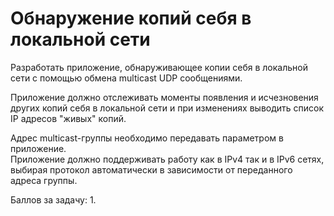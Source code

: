 # Обнаружение копий себя в локальной сети

Разработать приложение, обнаруживающее копии себя в локальной сети с помощью обмена multicast UDP сообщениями.  

Приложение должно отслеживать моменты появления и исчезновения других копий себя
в локальной сети и при изменениях выводить список IP адресов "живых" копий.

Адрес multicast-группы необходимо передавать параметром в приложение.  
Приложение должно поддерживать работу как в IPv4 так и в IPv6 сетях,  
выбирая протокол автоматически в зависимости от переданного адреса группы.

Баллов за задачу: 1.